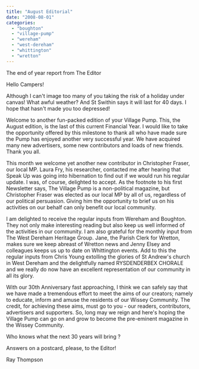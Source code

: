 ```yaml
---
title: "August Editorial"
date: "2008-08-01"
categories: 
  - "boughton"
  - "village-pump"
  - "wereham"
  - "west-dereham"
  - "whittington"
  - "wretton"
---
```


The end of year report from The Editor

Hello Campers!

Although I can't image too many of you taking the risk of a holiday under canvas! What awful weather? And St Swithin says it will last for 40 days. I hope that hasn't made you too depressed!

Welcome to another fun-packed edition of your Village Pump. This, the August edition, is the last of this current Financial Year. I would like to take the opportunity offered by this milestone to thank all who have made sure the Pump has enjoyed another very successful year. We have acquired many new advertisers, some new contributors and loads of new friends. Thank you all.

This month we welcome yet another new contributor in Christopher Fraser, our local MP. Laura Fry, his researcher, contacted me after hearing that Speak Up was going into hibernation to find out if we would run his regular update. I was, of course, delighted to accept. As the footnote to his first Newsletter says, The Village Pump is a non-political magazine, but Christopher Fraser was elected as our local MP by all of us, regardless of our political persuasion. Giving him the opportunity to brief us on his activities on our behalf can only benefit our local community.

I am delighted to receive the regular inputs from Wereham and Boughton. They not only make interesting reading but also keep us well informed of the activities in our community. I am also grateful for the monthly input from The West Dereham Heritage Group. Jane, the Parish Clerk for Wretton, makes sure we keep abreast of Wretton news and Jenny Elsey and colleagues keeps us up to date on Whittington events. Add to this the regular inputs from Chris Young extolling the glories of St Andrew's church in West Dereham and the delightfully named RYSDENDERBEX CHORALE and we really do now have an excellent representation of our community in all its glory.

With our 30th Anniversary fast approaching, I think we can safely say that we have made a tremendous effort to meet the aims of our creators; namely to educate, inform and amuse the residents of our Wissey Community. The credit, for achieving these aims, must go to you - our readers, contributors, advertisers and supporters. So, long may we reign and here's hoping the Village Pump can go on and grow to become the pre-eminent magazine in the Wissey Community.

Who knows what the next 30 years will bring ?

Answers on a postcard, please, to the Editor!

Ray Thompson
